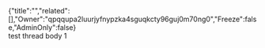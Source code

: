 <div class="cwikmeta"> {"title":"","related":[],"Owner":"qpqqupa2luurjyfnypzka4sguqkcty96guj0m70ng0","Freeze":false,"AdminOnly":false} </div>test thread body 1